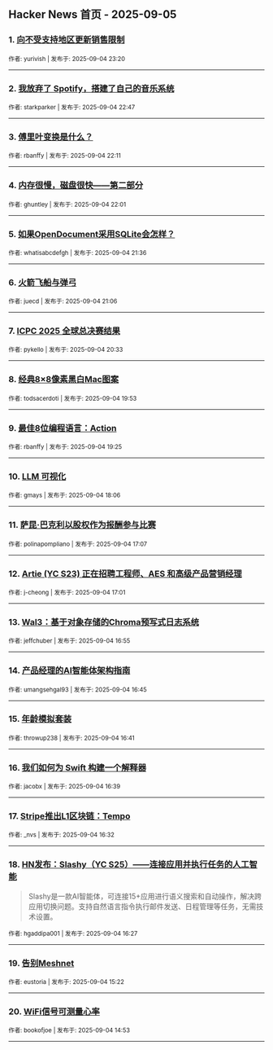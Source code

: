 ## Hacker News 首页 - 2025-09-05


### 1. [向不受支持地区更新销售限制](https://news.ycombinator.com/item?id=45133344)

<sub>作者: yurivish | 发布于: 2025-09-04 23:20</sub>

---

### 2. [我放弃了 Spotify，搭建了自己的音乐系统](https://news.ycombinator.com/item?id=45133109)

<sub>作者: starkparker | 发布于: 2025-09-04 22:47</sub>

---

### 3. [傅里叶变换是什么？](https://news.ycombinator.com/item?id=45132810)

<sub>作者: rbanffy | 发布于: 2025-09-04 22:11</sub>

---

### 4. [内存很慢，磁盘很快——第二部分](https://news.ycombinator.com/item?id=45132710)

<sub>作者: ghuntley | 发布于: 2025-09-04 22:01</sub>

---

### 5. [如果OpenDocument采用SQLite会怎样？](https://news.ycombinator.com/item?id=45132498)

<sub>作者: whatisabcdefgh | 发布于: 2025-09-04 21:36</sub>

---

### 6. [火箭飞船与弹弓](https://news.ycombinator.com/item?id=45132183)

<sub>作者: juecd | 发布于: 2025-09-04 21:06</sub>

---

### 7. [ICPC 2025 全球总决赛结果](https://news.ycombinator.com/item?id=45131921)

<sub>作者: pykello | 发布于: 2025-09-04 20:33</sub>

---

### 8. [经典8×8像素黑白Mac图案](https://news.ycombinator.com/item?id=45131538)

<sub>作者: todsacerdoti | 发布于: 2025-09-04 19:53</sub>

---

### 9. [最佳8位编程语言：Action](https://news.ycombinator.com/item?id=45131243)

<sub>作者: rbanffy | 发布于: 2025-09-04 19:25</sub>

---

### 10. [LLM 可视化](https://news.ycombinator.com/item?id=45130260)

<sub>作者: gmays | 发布于: 2025-09-04 18:06</sub>

---

### 11. [萨昆·巴克利以股权作为报酬参与比赛](https://news.ycombinator.com/item?id=45129523)

<sub>作者: polinapompliano | 发布于: 2025-09-04 17:07</sub>

---

### 12. [Artie (YC S23) 正在招聘工程师、AES 和高级产品营销经理](https://news.ycombinator.com/item?id=45129442)

<sub>作者: j-cheong | 发布于: 2025-09-04 17:01</sub>

---

### 13. [Wal3：基于对象存储的Chroma预写式日志系统](https://news.ycombinator.com/item?id=45129369)

<sub>作者: jeffchuber | 发布于: 2025-09-04 16:55</sub>

---

### 14. [产品经理的AI智能体架构指南](https://news.ycombinator.com/item?id=45129237)

<sub>作者: umangsehgal93 | 发布于: 2025-09-04 16:45</sub>

---

### 15. [年龄模拟套装](https://news.ycombinator.com/item?id=45129190)

<sub>作者: throwup238 | 发布于: 2025-09-04 16:41</sub>

---

### 16. [我们如何为 Swift 构建一个解释器](https://news.ycombinator.com/item?id=45129160)

<sub>作者: jacobx | 发布于: 2025-09-04 16:39</sub>

---

### 17. [Stripe推出L1区块链：Tempo](https://news.ycombinator.com/item?id=45129085)

<sub>作者: _nvs | 发布于: 2025-09-04 16:32</sub>

---

### 18. [HN发布：Slashy（YC S25）——连接应用并执行任务的人工智能](https://news.ycombinator.com/item?id=45129031)
> Slashy是一款AI智能体，可连接15+应用进行语义搜索和自动操作，解决跨应用切换问题。支持自然语言指令执行邮件发送、日程管理等任务，无需技术设置。

<sub>作者: hgaddipa001 | 发布于: 2025-09-04 16:27</sub>

---

### 19. [告别Meshnet](https://news.ycombinator.com/item?id=45128299)

<sub>作者: eustoria | 发布于: 2025-09-04 15:22</sub>

---

### 20. [WiFi信号可测量心率](https://news.ycombinator.com/item?id=45127983)

<sub>作者: bookofjoe | 发布于: 2025-09-04 14:53</sub>

---
